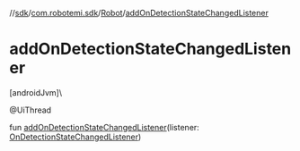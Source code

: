 //[sdk](../../../index.md)/[com.robotemi.sdk](../index.md)/[Robot](index.md)/[addOnDetectionStateChangedListener](add-on-detection-state-changed-listener.md)

# addOnDetectionStateChangedListener

[androidJvm]\

@UiThread

fun [addOnDetectionStateChangedListener](add-on-detection-state-changed-listener.md)(listener: [OnDetectionStateChangedListener](../../com.robotemi.sdk.listeners/-on-detection-state-changed-listener/index.md))
